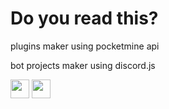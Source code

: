 # Do you read this?

plugins maker using pocketmine api

bot projects maker using discord.js

<div id="header" align="left">
  <img src="https://upload.wikimedia.org/wikipedia/commons/thumb/9/99/Unofficial_JavaScript_logo_2.svg/512px-Unofficial_JavaScript_logo_2.svg.png?20141107110902" width="30"/>
  <img src="https://www.iconsdb.com/icons/preview/black/logo-php-xxl.png" width="30"/>
</div>
